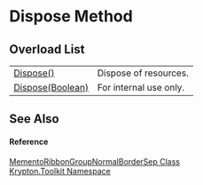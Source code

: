# Dispose Method


## Overload List
<table>
<tr>
<td><a href="052023e9-566d-7d13-8027-b333c5864ad8.md">Dispose()</a></td>
<td>Dispose of resources.</td></tr>
<tr>
<td><a href="6588b150-7ff2-e581-a46e-8222b0d0e55f.md">Dispose(Boolean)</a></td>
<td>For internal use only.</td></tr>
</table>

## See Also


#### Reference
<a href="05a97bfc-9de3-da5e-025b-d15a68032da7.md">MementoRibbonGroupNormalBorderSep Class</a>  
<a href="79d2eac2-21f4-54ff-7552-b20c33c30600.md">Krypton.Toolkit Namespace</a>  
